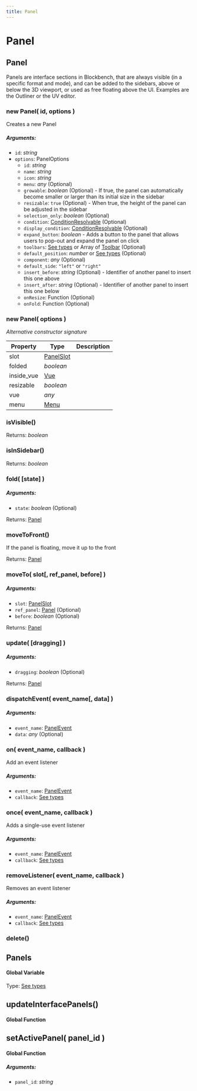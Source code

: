 ```yaml
---
title: Panel
---
```


# Panel
## Panel
Panels are interface sections in Blockbench, that are always visible (in a specific format and mode), and can be added to the sidebars, above or below the 3D viewport, or used as free floating above the UI. Examples are the Outliner or the UV editor.

### new Panel( id, options )
Creates a new Panel

##### Arguments:
* `id`: *string*
* `options`: PanelOptions
	* `id`: *string*
	* `name`: *string*
	* `icon`: *string*
	* `menu`: *any* (Optional)
	* `growable`: *boolean* (Optional) - If true, the panel can automatically become smaller or larger than its initial size in the sidebar
	* `resizable`: `true` (Optional) - When true, the height of the panel can be adjusted in the sidebar
	* `selection_only`: *boolean* (Optional)
	* `condition`: [ConditionResolvable](https://github.com/JannisX11/blockbench-types/blob/main/types/util.d.ts#L1) (Optional)
	* `display_condition`: [ConditionResolvable](https://github.com/JannisX11/blockbench-types/blob/main/types/util.d.ts#L1) (Optional)
	* `expand_button`: *boolean* - Adds a button to the panel that allows users to pop-out and expand the panel on click
	* `toolbars`: [See types](https://github.com/JannisX11/blockbench-types/blob/4306e32/types/panel.d.ts#L26) or Array of [Toolbar](action#toolbar) (Optional)
	* `default_position`: *number* or [See types](https://github.com/JannisX11/blockbench-types/blob/4306e32/types/panel.d.ts#L31) (Optional)
	* `component`: *any* (Optional)
	* `default_side`: `"left"` or `"right"`
	* `insert_before`: *string* (Optional) - Identifier of another panel to insert this one above
	* `insert_after`: *string* (Optional) - Identifier of another panel to insert this one below
	* `onResize`: Function (Optional)
	* `onFold`: Function (Optional)

### new Panel( options )
*Alternative constructor signature*


| Property | Type | Description |
| -------- | ---- | ----------- |
| slot | [PanelSlot](https://github.com/JannisX11/blockbench-types/blob/4306e32/types/panel.d.ts#L3) |  |
| folded | *boolean* |  |
| inside_vue | [Vue](#Vue) |  |
| resizable | *boolean* |  |
| vue | *any* |  |
| menu | [Menu](menu#menu-1) |  |

### isVisible()

Returns: *boolean*

### isInSidebar()

Returns: *boolean*

### fold( [state] )
##### Arguments:
* `state`: *boolean* (Optional)

Returns: [Panel](panel#panel-1)

### moveToFront()
If the panel is floating, move it up to the front


Returns: [Panel](panel#panel-1)

### moveTo( slot[, ref_panel, before] )
##### Arguments:
* `slot`: [PanelSlot](https://github.com/JannisX11/blockbench-types/blob/4306e32/types/panel.d.ts#L3)
* `ref_panel`: [Panel](panel#panel-1) (Optional)
* `before`: *boolean* (Optional)

Returns: [Panel](panel#panel-1)

### update( [dragging] )
##### Arguments:
* `dragging`: *boolean* (Optional)

Returns: [Panel](panel#panel-1)

### dispatchEvent( event_name[, data] )
##### Arguments:
* `event_name`: [PanelEvent](https://github.com/JannisX11/blockbench-types/blob/4306e32/types/panel.d.ts#L52)
* `data`: *any* (Optional)


### on( event_name, callback )
Add an event listener

##### Arguments:
* `event_name`: [PanelEvent](https://github.com/JannisX11/blockbench-types/blob/4306e32/types/panel.d.ts#L52)
* `callback`: [See types](https://github.com/JannisX11/blockbench-types/blob/4306e32/types/panel.d.ts#L80)


### once( event_name, callback )
Adds a single-use event listener

##### Arguments:
* `event_name`: [PanelEvent](https://github.com/JannisX11/blockbench-types/blob/4306e32/types/panel.d.ts#L52)
* `callback`: [See types](https://github.com/JannisX11/blockbench-types/blob/4306e32/types/panel.d.ts#L84)


### removeListener( event_name, callback )
Removes an event listener

##### Arguments:
* `event_name`: [PanelEvent](https://github.com/JannisX11/blockbench-types/blob/4306e32/types/panel.d.ts#L52)
* `callback`: [See types](https://github.com/JannisX11/blockbench-types/blob/4306e32/types/panel.d.ts#L88)


### delete()



## Panels
#### Global Variable

Type: [See types](https://github.com/JannisX11/blockbench-types/blob/4306e32/types/panel.d.ts#L92)


## updateInterfacePanels()
#### Global Function




## setActivePanel( panel_id )
#### Global Function

##### Arguments:
* `panel_id`: *string*


